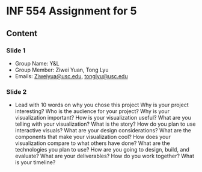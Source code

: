 # INF 554 Assignment for 5

## Content

### Slide 1
- Group Name: Y&L
- Group Member: Ziwei Yuan, Tong Lyu
- Emails: Ziweiyua@usc.edu, tonglyu@usc.edu
### Slide 2
- Lead with 10 words on why you chose this project
Why is your project interesting?
Who is the audience for your project?
Why is your visualization important?
How is your visualization useful?
What are you telling with your visualization? What is the story?
How do you plan to use interactive visuals?
What are your design considerations?
What are the components that make your visualization cool?
How does your visualization compare to what others have done?
What are the technologies you plan to use?
How are you going to design, build, and evaluate?
What are your deliverables?
How do you work together?
What is your timeline?
